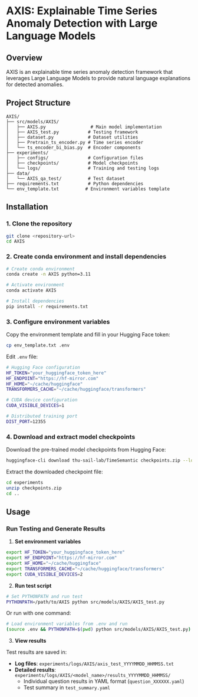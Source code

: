 # AXIS: Explainable Time Series Anomaly Detection with Large Language Models

## Overview

AXIS is an explainable time series anomaly detection framework that leverages Large Language Models to provide natural language explanations for detected anomalies.

## Project Structure

```
AXIS/
├── src/models/AXIS/
│   ├── AXIS.py                 # Main model implementation
│   ├── AXIS_test.py           # Testing framework
│   ├── dataset.py             # Dataset utilities
│   ├── Pretrain_ts_encoder.py # Time series encoder
│   └── ts_encoder_bi_bias.py  # Encoder components
├── experiments/
│   ├── configs/               # Configuration files
│   ├── checkpoints/           # Model checkpoints
│   └── logs/                  # Training and testing logs
├── data/
│   └── AXIS_qa_test/          # Test dataset
├── requirements.txt           # Python dependencies
└── env_template.txt          # Environment variables template
```

## Installation

### 1. Clone the repository

```bash
git clone <repository-url>
cd AXIS
```

### 2. Create conda environment and install dependencies

```bash
# Create conda environment
conda create -n AXIS python=3.11

# Activate environment
conda activate AXIS

# Install dependencies
pip install -r requirements.txt
```

### 3. Configure environment variables

Copy the environment template and fill in your Hugging Face token:

```bash
cp env_template.txt .env
```

Edit `.env` file:

```bash
# Hugging Face configuration
HF_TOKEN="your_huggingface_token_here"
HF_ENDPOINT="https://hf-mirror.com"
HF_HOME="~/cache/huggingface"
TRANSFORMERS_CACHE="~/cache/huggingface/transformers"

# CUDA device configuration
CUDA_VISIBLE_DEVICES=1

# Distributed training port
DIST_PORT=12355
```

### 4. Download and extract model checkpoints

Download the pre-trained model checkpoints from Hugging Face:

```bash
huggingface-cli download thu-sail-lab/TimeSemantic checkpoints.zip --local-dir ./experiments
```

Extract the downloaded checkpoint file:

```bash
cd experiments
unzip checkpoints.zip
cd ..
```

## Usage

### Run Testing and Generate Results

1. **Set environment variables**

```bash
export HF_TOKEN="your_huggingface_token_here"
export HF_ENDPOINT="https://hf-mirror.com"
export HF_HOME="~/cache/huggingface"
export TRANSFORMERS_CACHE="~/cache/huggingface/transformers"
export CUDA_VISIBLE_DEVICES=2
```

2. **Run test script**

```bash
# Set PYTHONPATH and run test
PYTHONPATH=/path/to/AXIS python src/models/AXIS/AXIS_test.py
```

Or run with one command:

```bash
# Load environment variables from .env and run
(source .env && PYTHONPATH=$(pwd) python src/models/AXIS/AXIS_test.py)
```

3. **View results**

Test results are saved in:

- **Log files**: `experiments/logs/AXIS/axis_test_YYYYMMDD_HHMMSS.txt`
- **Detailed results**: `experiments/logs/AXIS/<model_name>/results_YYYYMMDD_HHMMSS/`
  - Individual question results in YAML format (`question_XXXXXX.yaml`)
  - Test summary in `test_summary.yaml`
